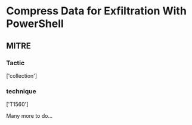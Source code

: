 # Compress Data for Exfiltration With PowerShell

## MITRE

### Tactic
['collection']

### technique
['T1560']

Many more to do...
